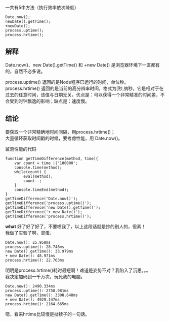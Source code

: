 一共有5中方法（执行效率依次降低）

    Date.now();
    newDate().getTime();
    +newDate();
    process.uptime();
    process.hrtime();

**解释**
-
Date.now()、new Date().getTime() 和 +new Date() 是浏览器环境下一直都有的，自然不必多说。

process.uptime() 返回的是Node程序已运行的时间，单位秒。  
process.hrtime() 返回的是当前的高分辨率时间，格式为[秒,纳秒。它是相对于在过去的任意时间，该值与日期无关。优点是：可以获得一个非常精准的时间差，不会受到时钟飘逸的影响；缺点是：速度慢。

**结论**
-
要获取一个非常精确地时间间隔，用process.hrtime()；  
大量循环获取时间戳的时候，要考虑性能，用 Date.now()。

监测性能的代码

    function getTimeDifference(method, time){
    	var count = time ||'100000';
    	console.time(method);
    	while(count) {
    		eval(method);
    		count--;
    	}
    	console.timeEnd(method);
    }
    getTimeDifference('Date.now()');
    getTimeDifference('process.uptime()');
    getTimeDifference('new Date().getTime()');
    getTimeDifference('+ new Date()');
    getTimeDifference('process.hrtime()');


**what**
好了好了好了，不要喷我了，以上这段话就是抄的别人的，但素！  
我做了实验了啊，混蛋。

    Date.now(): 25.958ms
    process.uptime(): 28.748ms
    new Date().getTime(): 33.979ms
    + new Date(): 48.971ms
    process.hrtime(): 22.763ms

明明是process.hrtime()耗时最短啊！难道是姿势不对？我陷入了沉思。。。  
我决定加码到一千万次，玩死我的电脑。

    Date.now(): 2490.334ms
    process.uptime(): 2758.981ms
    new Date().getTime(): 3308.648ms
    + new Date(): 4929.147ms
    process.hrtime(): 2164.665ms
    
嗯，看来hrtime比较慢是扯犊子的一句话。